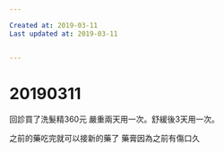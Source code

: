 ```yaml
---

Created at: 2019-03-11
Last updated at: 2019-03-11


---
```


# 20190311


回診買了洗髮精360元
嚴重兩天用一次。舒緩後3天用一次。

之前的藥吃完就可以接新的藥了
藥膏因為之前有傷口久


